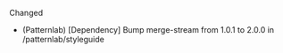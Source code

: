 
Changed
- (Patternlab) [Dependency] Bump merge-stream from 1.0.1 to 2.0.0 in /patternlab/styleguide